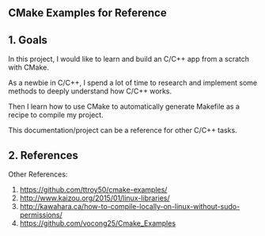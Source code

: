 ## CMake Examples for Reference

## 1. Goals
In this project, I would like to learn and build an C/C++ app from a scratch with CMake.

As a newbie in C/C++, I spend a lot of time to research and implement some methods to deeply understand how C/C++ works.

Then I learn how to use CMake to automatically generate Makefile as a recipe to compile my project.

This documentation/project can be a reference for other C/C++ tasks. 

## 2. References
Other References:
1. https://github.com/ttroy50/cmake-examples/
2. http://www.kaizou.org/2015/01/linux-libraries/
3. http://kawahara.ca/how-to-compile-locally-on-linux-without-sudo-permissions/
4. https://github.com/vocong25/Cmake_Examples

